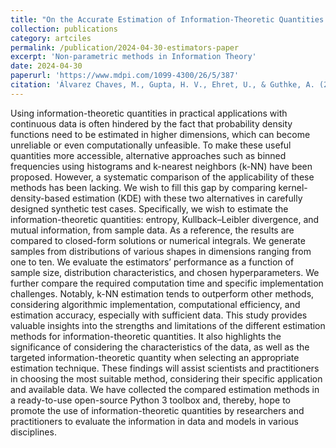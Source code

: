 ```yaml
---
title: "On the Accurate Estimation of Information-Theoretic Quantities from Multi-Dimensional Sample Data"
collection: publications
category: artciles
permalink: /publication/2024-04-30-estimators-paper
excerpt: 'Non-parametric methods in Information Theory'
date: 2024-04-30
paperurl: 'https://www.mdpi.com/1099-4300/26/5/387'
citation: 'Álvarez Chaves, M., Gupta, H. V., Ehret, U., & Guthke, A. (2024). On the Accurate Estimation of Information-Theoretic Quantities from Multi-Dimensional Sample Data. Entropy, 26(5), Article 5. https://doi.org/10.3390/e26050387'
---
```


 Using information-theoretic quantities in practical applications with continuous data is often hindered by the fact that probability density functions need to be estimated in higher dimensions, which can become unreliable or even computationally unfeasible. To make these useful quantities more accessible, alternative approaches such as binned frequencies using histograms and k-nearest neighbors (k-NN) have been proposed. However, a systematic comparison of the applicability of these methods has been lacking. We wish to fill this gap by comparing kernel-density-based estimation (KDE) with these two alternatives in carefully designed synthetic test cases. Specifically, we wish to estimate the information-theoretic quantities: entropy, Kullback–Leibler divergence, and mutual information, from sample data. As a reference, the results are compared to closed-form solutions or numerical integrals. We generate samples from distributions of various shapes in dimensions ranging from one to ten. We evaluate the estimators’ performance as a function of sample size, distribution characteristics, and chosen hyperparameters. We further compare the required computation time and specific implementation challenges. Notably, k-NN estimation tends to outperform other methods, considering algorithmic implementation, computational efficiency, and estimation accuracy, especially with sufficient data. This study provides valuable insights into the strengths and limitations of the different estimation methods for information-theoretic quantities. It also highlights the significance of considering the characteristics of the data, as well as the targeted information-theoretic quantity when selecting an appropriate estimation technique. These findings will assist scientists and practitioners in choosing the most suitable method, considering their specific application and available data. We have collected the compared estimation methods in a ready-to-use open-source Python 3 toolbox and, thereby, hope to promote the use of information-theoretic quantities by researchers and practitioners to evaluate the information in data and models in various disciplines.